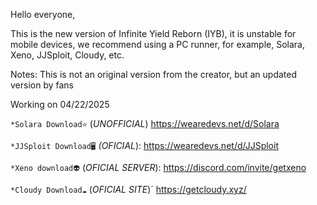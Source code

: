 Hello everyone,

This is the new version of Infinite Yield Reborn (IYB), it is unstable for mobile devices, we recommend using a PC runner, for example, Solara, Xeno, JJSploit, Cloudy, etc.

Notes: This is not an original version from the creator, but an updated version by fans

Working on 04/22/2025

`*Solara Download⭐` (*UNOFFICIAL*)
https://wearedevs.net/d/Solara

`*JJSploit Download🖥️` *(OFICIAL*):
https://wearedevs.net/d/JJSploit

`*Xeno download👽` (*OFICIAL SERVER*):
https://discord.com/invite/getxeno

`*Cloudy Download☁️` (*OFICIAL SITE*)´
https://getcloudy.xyz/
